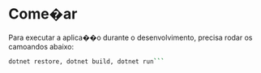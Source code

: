# Come�ar

Para executar a aplica��o durante o desenvolvimento, precisa rodar os camoandos abaixo:

```sh
dotnet restore, dotnet build, dotnet run```

